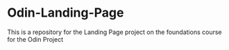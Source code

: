 # Odin-Landing-Page
This is a repository for the Landing Page project on the foundations course for the Odin Project
